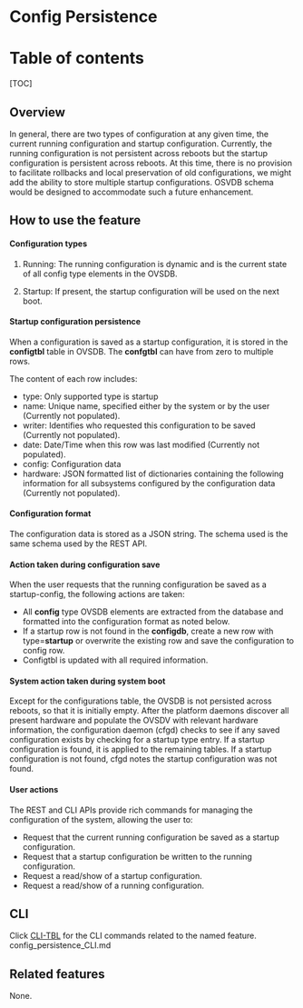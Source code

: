 # Config Persistence
# Table of contents
[TOC]

## Overview ##
 <!--Provide an overview here. This overview should give the reader an introduction of when, where and why they would use the feature. -->
In general, there are two types of configuration at any given time, the current running configuration and startup configuration. Currently, the running configuration is not persistent across reboots but the startup configuration is persistent across reboots. At this time, there is no provision to facilitate rollbacks and local preservation of old configurations, we might add the ability to store multiple startup configurations. OSVDB schema would be designed to accommodate such a future enhancement.

## How to use the feature ##
#### Configuration types
1) Running: The running configuration is dynamic and is the current state of all config type elements in the OVSDB.

2) Startup: If present, the startup configuration will be used on the next boot.

#### Startup configuration persistence
When a configuration is saved as a startup configuration, it is stored in the **configtbl** table in OVSDB. The **confgtbl** can have from zero to multiple rows.

The content of each row includes:

- type: Only supported type is startup
- name: Unique name, specified either by the system or by the user (Currently not populated).
- writer: Identifies who requested this configuration to be saved (Currently not populated).
- date: Date/Time when this row was last modified (Currently not populated).
- config: Configuration data
- hardware: JSON formatted list of dictionaries containing the following information for all subsystems configured by the configuration data (Currently not populated).

#### Configuration format
The configuration data is stored as a JSON string. The schema used is the same schema used by the REST API.
#### Action taken during configuration save
When the user requests that the running configuration be saved as a startup-config, the following actions are taken:

-  All **config** type OVSDB elements are extracted from the database and formatted into the configuration format as noted below.
-  If a startup row is not found in the **configdb**, create a new row with type=**startup** or overwrite the existing row and save the configuration to config row.
- Configtbl is updated with all required information.

#### System action taken during system boot
Except for the configurations table, the OVSDB is not persisted across reboots, so that it is initially empty. After the platform daemons discover all present hardware and populate the OVSDV with relevant hardware information, the configuration daemon (cfgd) checks to see if any saved configuration exists by checking for a startup type entry. If a startup configuration is found, it is applied to the remaining tables. If a startup configuration is not found, cfgd notes the startup configuration was not found.

#### User actions

The REST and CLI APIs provide rich commands for managing the configuration of the system, allowing the user to:

- Request that the current running configuration be saved as a startup configuration.
- Request that a startup configuration be written to the running configuration.
- Request a read/show of a startup configuration.
- Request a read/show of a running configuration.

## CLI ##
<!--Provide a link to the CLI command related to the feature. The CLI files will be generated to a CLI directory.  -->
Click [CLI-TBL](https://openswitch.net/cli_config_persistence_name.html#cli_command_anchor) for the CLI commands related to the named feature.
config_persistence_CLI.md
## Related features ##
None.
